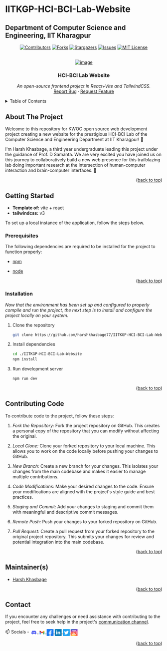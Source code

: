 # IITKGP-HCI-BCI-Lab-Website
## Department of Computer Science and Engineering, IIT Kharagpur

<div id="top"></div>

<!-- PROJECT SHIELDS -->
<!-- https://www.markdownguide.org/basic-syntax/#reference-style-links-->
<div align="center">

[![Contributors][contributors-shield]][contributors-url]
[![Forks][forks-shield]][forks-url]
[![Stargazers][stars-shield]][stars-url]
[![Issues][issues-shield]][issues-url]
[![MIT License][license-shield]][license-url]

</div>

<!-- PROJECT LOGO -->
<br />
<!-- UPDATE -->
<div align="center">
  <a href="https://github.com/harshkhasbage77/IITKGP-HCI-BCI-Lab-Website">
    <img width="140" alt="image" src="https://user-images.githubusercontent.com/86282911/206632284-cb260f57-c612-4ab5-b92b-2172c341ab23.png">
  </a>

  <h3 align="center">HCI-BCI Lab Website</h3>

  <p align="center">
  <!-- UPDATE -->
    <i>An open-source frontend project in React+Vite and TailwindCSS.</i>
    <br />
    <a href="https://github.com/harshkhasbage77/IITKGP-HCI-BCI-Lab-Website/issues">Report Bug</a>
    ·
    <a href="https://github.com/harshkhasbage77/IITKGP-HCI-BCI-Lab-Website/issues">Request Feature</a>
  </p>
</div>


<!-- TABLE OF CONTENTS -->
<details>
<summary>Table of Contents</summary>

- [About The Project](#about-the-project)

- [Getting Started](#getting-started)
  - [Prerequisites](#prerequisites)
  - [Installation](#installation)
- [Contributing Code](#contributing-code)
- [Maintainer(s)](#maintainers)
- [Contact](#contact)
- [Additional documentation](#additional-documentation)

</details>


<!-- ABOUT THE PROJECT -->
## About The Project
<!-- UPDATE -->
<!--<div align="center">
  <a href="https://github.com/harshkhasbage77/IITKGP-HCI-BCI-Lab-Website">
    <img width="80%" alt="image" src="https://user-images.githubusercontent.com/86282911/206632547-a3b34b47-e7ae-4186-a1e6-ecda7ddb38e6.png">
  </a>
</div>-->

Welcome to this repository for KWOC open source web development project creating a new website for the prestigious HCI-BCI Lab of the Computer Science and Engineering Department at IIT Kharagpur! 👋

I'm Harsh Khasbage, a third year undergraduate leading this project under the guidance of Prof. D Samanta. We are very excited you have joined us on this journey to collaboratively build a new web presence for this trailblazing lab doing important research at the intersection of human-computer interaction and brain-computer interfaces. 🤝

<p align="right">(<a href="#top">back to top</a>)</p>

## Getting Started

- **Template of:** vite + react
- **tailwindcss:** v3

To set up a local instance of the application, follow the steps below.

### Prerequisites
The following dependencies are required to be installed for the project to function properly:
<!-- UPDATE -->
* [npm](https://docs.npmjs.com/cli/v8/commands/npm)

* [node](https://nodejs.org/en)

<p align="right">(<a href="#top">back to top</a>)</p>

### Installation

_Now that the environment has been set up and configured to properly compile and run the project, the next step is to install and configure the project locally on your system._
<!-- UPDATE -->
1. Clone the repository
   ```sh
   git clone https://github.com/harshkhasbage77/IITKGP-HCI-BCI-Lab-Website.git
   ```
2. Install dependencies
   ```sh
   cd ./IITKGP-HCI-BCI-Lab-Website
   npm install
   ```
3. Run development server
   ```sh
   npm run dev
   ```

<p align="right">(<a href="#top">back to top</a>)</p>

## Contributing Code

To contribute code to the project, follow these steps:

1. *Fork the Repository:* Fork the project repository on GitHub. This creates a personal copy of the repository that you can modify without affecting the original.

2. *Local Clone:* Clone your forked repository to your local machine. This allows you to work on the code locally before pushing your changes to GitHub.

3. *New Branch:* Create a new branch for your changes. This isolates your changes from the main codebase and makes it easier to manage multiple contributions.

4. *Code Modifications:* Make your desired changes to the code. Ensure your modifications are aligned with the project's style guide and best practices.

5. *Staging and Commit:* Add your changes to staging and commit them with meaningful and descriptive commit messages.

6. *Remote Push:* Push your changes to your forked repository on GitHub.

7. *Pull Request:* Create a pull request from your forked repository to the original project repository. This submits your changes for review and potential integration into the main codebase.

<p align="right">(<a href="#top">back to top</a>)</p>

## Maintainer(s)

<!-- UPDATE -->
- [Harsh Khasbage](https://github.com/harshkhasbage77)

<p align="right">(<a href="#top">back to top</a>)</p>

## Contact

If you encounter any challenges or need assistance with contributing to the project, feel free to seek help in the project's [communication channel](https://discord.gg/URwnYjCQ).

<p>
📫 Socials -
<a href="https://discord.gg/u4ZZArJV">
  <img align="center" alt="Discord Server" width="22px" src="https://github.com/edent/SuperTinyIcons/blob/master/images/svg/discord.svg" />
</a>
<a href="mailto:harshkhasbage77@gmail.com">
  <img align="center" alt="Harsh's email " width="22px" src="https://raw.githubusercontent.com/edent/SuperTinyIcons/master/images/svg/gmail.svg" />
</a>
<a href="https://www.facebook.com/harshkhasbage77">
  <img align="center" alt="Harsh's Facebook" width="22px" src="https://raw.githubusercontent.com/edent/SuperTinyIcons/master/images/svg/facebook.svg" />
</a>
<a href="https://www.linkedin.com/in/harshkhasbage77/">
  <img align="center" alt="Harsh's LinkedIn" width="22px" src="https://raw.githubusercontent.com/edent/SuperTinyIcons/master/images/svg/linkedin.svg" />
</a>
<a href="https://twitter.com/harshkhasbage77">
  <img align="center" alt="Harsh's Twitter " width="22px" src="https://raw.githubusercontent.com/edent/SuperTinyIcons/master/images/svg/twitter.svg" />
</a>
<a href="https://www.instagram.com/harshkhasbage77/">
  <img align="center" alt="Harsh's Instagram" width="22px" src="https://raw.githubusercontent.com/edent/SuperTinyIcons/master/images/svg/instagram.svg" />
</a>
</p>

<p align="right">(<a href="#top">back to top</a>)</p>

<!--## Additional documentation

  - [License](/LICENSE)

<p align="right">(<a href="#top">back to top</a>)</p>-->

<!-- MARKDOWN LINKS & IMAGES -->

[contributors-shield]: https://img.shields.io/github/contributors/harshkhasbage77/IITKGP-HCI-BCI-Lab-Website.svg?style=for-the-badge
[contributors-url]: https://github.com/harshkhasbage77/IITKGP-HCI-BCI-Lab-Website/graphs/contributors
[forks-shield]: https://img.shields.io/github/forks/harshkhasbage77/IITKGP-HCI-BCI-Lab-Website.svg?style=for-the-badge
[forks-url]: https://github.com/harshkhasbage77/IITKGP-HCI-BCI-Lab-Website/network/members
[stars-shield]: https://img.shields.io/github/stars/harshkhasbage77/IITKGP-HCI-BCI-Lab-Website.svg?style=for-the-badge
[stars-url]: https://github.com/harshkhasbage77/IITKGP-HCI-BCI-Lab-Website/stargazers
[issues-shield]: https://img.shields.io/github/issues/harshkhasbage77/IITKGP-HCI-BCI-Lab-Website.svg?style=for-the-badge
[issues-url]: https://github.com/harshkhasbage77/IITKGP-HCI-BCI-Lab-Website/issues
[license-shield]: https://img.shields.io/github/license/harshkhasbage77/IITKGP-HCI-BCI-Lab-Website.svg?style=for-the-badge
[license-url]: https://github.com/harshkhasbage77/IITKGP-HCI-BCI-Lab-Website/blob/master/LICENSE
[wiki-shield]: https://custom-icon-badges.demolab.com/badge/metakgp_wiki-grey?logo=metakgp_logo&style=for-the-badge
[wiki-url]: https://wiki.metakgp.org
[slack-shield]: https://img.shields.io/badge/-MetaKGP%20Slack-%234a154b?style=for-the-badge&logo=slack
[slack-url]: https://slack.metakgp.org
